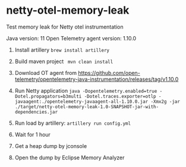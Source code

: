 # netty-otel-memory-leak
Test memory leak for Netty otel instrumentation 

Java version: 11
Open Telemetry agent version: 1.10.0

1. Install artillery
```brew install artillery```
2. Build maven project 
``` mvn clean install```
3. Download OT agent from
   https://github.com/open-telemetry/opentelemetry-java-instrumentation/releases/tag/v1.10.0
4. Run Netty application
```java -Dopentelemetry.enabled=true -Dotel.propagators=b3multi -Dotel.traces.exporter=otlp -javaagent:./opentelemetry-javaagent-all-1.10.0.jar -Xmx2g -jar ./target/netty-otel-memory-leak-1.0-SNAPSHOT-jar-with-dependencies.jar```
5. Run load by artillery:
```artillery run config.yml```
6. Wait for 1 hour

7. Get a heap dump by jconsole

8. Open the dump by Eclipse Memory Analyzer